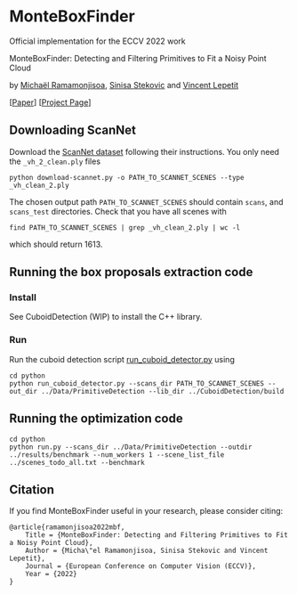# MonteBoxFinder

Official implementation for the ECCV 2022 work

MonteBoxFinder: Detecting and Filtering Primitives to Fit a Noisy Point Cloud

by [Michaël Ramamonjisoa](https://michaelramamonjisoa.github.io), [Sinisa Stekovic](https://www.tugraz.at/institute/icg/research/team-lepetit/people/sinisa-stekovic/) and [Vincent Lepetit](https://vincentlepetit.github.io)

[[Paper](https://arxiv.org/abs/2207.14268)] [[Project Page](https://michaelramamonjisoa.github.io/projects/MonteBoxFinder)]

## Downloading ScanNet
Download the [ScanNet dataset](https://github.com/ScanNet/ScanNet) following their instructions.
You only need the `_vh_2_clean.ply` files
```
python download-scannet.py -o PATH_TO_SCANNET_SCENES --type _vh_clean_2.ply
```

The chosen output path `PATH_TO_SCANNET_SCENES` should contain `scans`, and `scans_test` directories.
Check that you have all scenes with
```
find PATH_TO_SCANNET_SCENES | grep _vh_clean_2.ply | wc -l 
```
which should return 1613.

## Running the box proposals extraction code
### Install
See CuboidDetection (WIP) to install the C++ library.

### Run
Run the cuboid detection script [run_cuboid_detector.py](https://github.com/MichaelRamamonjisoa/MonteBoxFinder/blob/main/python/run_cuboid_detector.py) using
```
cd python
python run_cuboid_detector.py --scans_dir PATH_TO_SCANNET_SCENES --out_dir ../Data/PrimitiveDetection --lib_dir ../CuboidDetection/build
```

## Running the optimization code
```
cd python
python run.py --scans_dir ../Data/PrimitiveDetection --outdir ../results/benchmark --num_workers 1 --scene_list_file ../scenes_todo_all.txt --benchmark
```


## Citation

If you find MonteBoxFinder useful in your research, please consider citing:
```
@article{ramamonjisoa2022mbf,
    Title = {MonteBoxFinder: Detecting and Filtering Primitives to Fit a Noisy Point Cloud},
    Author = {Micha\"el Ramamonjisoa, Sinisa Stekovic and Vincent Lepetit},
    Journal = {European Conference on Computer Vision (ECCV)}, 
    Year = {2022}
}
```
